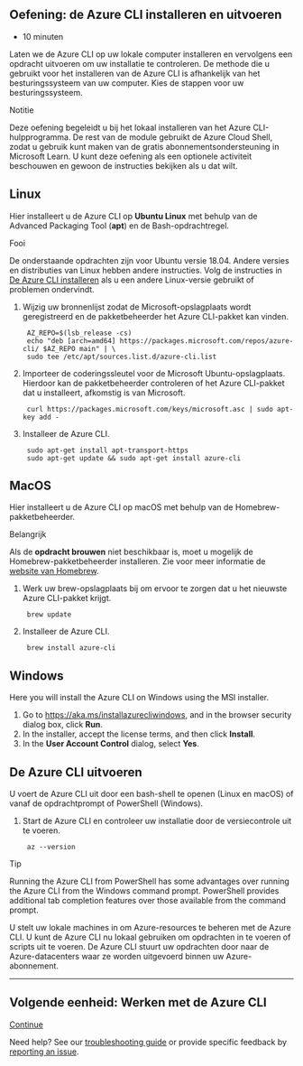 ## Oefening: de Azure CLI installeren en uitvoeren

-   10 minuten

Laten we de Azure CLI op uw lokale computer installeren en vervolgens
een opdracht uitvoeren om uw installatie te controleren. De methode die
u gebruikt voor het installeren van de Azure CLI is afhankelijk van het
besturingssysteem van uw computer. Kies de stappen voor uw
besturingssysteem.

Notitie

Deze oefening begeleidt u bij het lokaal installeren van het Azure
CLI-hulpprogramma. De rest van de module gebruikt de Azure Cloud Shell,
zodat u gebruik kunt maken van de gratis abonnementsondersteuning in
Microsoft Learn. U kunt deze oefening als een optionele activiteit
beschouwen en gewoon de instructies bekijken als u dat wilt.

## Linux

Hier installeert u de Azure CLI op **Ubuntu Linux** met behulp van de
Advanced Packaging Tool (**apt**) en de Bash-opdrachtregel.

Fooi

De onderstaande opdrachten zijn voor Ubuntu versie 18.04. Andere versies
en distributies van Linux hebben andere instructies. Volg de instructies
in [De Azure CLI
installeren](https://docs.microsoft.com/en-us/cli/azure/install-azure-cli)
als u een andere Linux-versie gebruikt of problemen ondervindt.

1.  Wijzig uw bronnenlijst zodat de Microsoft-opslagplaats wordt
    geregistreerd en de pakketbeheerder het Azure CLI-pakket kan vinden.

         AZ_REPO=$(lsb_release -cs)
         echo "deb [arch=amd64] https://packages.microsoft.com/repos/azure-cli/ $AZ_REPO main" | \
         sudo tee /etc/apt/sources.list.d/azure-cli.list

2.  Importeer de coderingssleutel voor de Microsoft Ubuntu-opslagplaats.
    Hierdoor kan de pakketbeheerder controleren of het Azure CLI-pakket
    dat u installeert, afkomstig is van Microsoft.

         curl https://packages.microsoft.com/keys/microsoft.asc | sudo apt-key add -

3.  Installeer de Azure CLI.

         sudo apt-get install apt-transport-https
         sudo apt-get update && sudo apt-get install azure-cli

## MacOS

Hier installeert u de Azure CLI op macOS met behulp van de
Homebrew-pakketbeheerder.

Belangrijk

Als de **opdracht brouwen** niet beschikbaar is, moet u mogelijk de
Homebrew-pakketbeheerder installeren. Zie voor meer informatie de
[website van Homebrew](https://brew.sh/).

1.  Werk uw brew-opslagplaats bij om ervoor te zorgen dat u het nieuwste
    Azure CLI-pakket krijgt.

         brew update

2.  Installeer de Azure CLI.

         brew install azure-cli

## Windows

Here you will install the Azure CLI on Windows using the MSI installer.

1.  Go to <https://aka.ms/installazurecliwindows>, and in the browser
    security dialog box, click **Run**.
2.  In the installer, accept the license terms, and then click
    **Install**.
3.  In the **User Account Control** dialog, select **Yes**.

## De Azure CLI uitvoeren

U voert de Azure CLI uit door een bash-shell te openen (Linux en macOS)
of vanaf de opdrachtprompt of PowerShell (Windows).

1.  Start de Azure CLI en controleer uw installatie door de
    versiecontrole uit te voeren.

         az --version

Tip

Running the Azure CLI from PowerShell has some advantages over running
the Azure CLI from the Windows command prompt. PowerShell provides
additional tab completion features over those available from the command
prompt.

U stelt uw lokale machines in om Azure-resources te beheren met de Azure
CLI. U kunt de Azure CLI nu lokaal gebruiken om opdrachten in te voeren
of scripts uit te voeren. De Azure CLI stuurt uw opdrachten door naar de
Azure-datacenters waar ze worden uitgevoerd binnen uw Azure-abonnement.

------------------------------------------------------------------------

## Volgende eenheid: Werken met de Azure CLI

[Continue](https://docs.microsoft.com/en-us/learn/modules/control-azure-services-with-cli/4-work-with-the-cli/)

Need help? See our [troubleshooting
guide](https://docs.microsoft.com/en-us/learn/support/troubleshooting?uid=learn.control-azure-services-with-cli.3-exercise-install-and-run-the-azure-cli&documentId=718d76de-c1a9-1f03-45e0-f15894f98807&versionIndependentDocumentId=1e0d7ae6-8ae5-8dea-0bc9-3231d40b7fdb&contentPath=%2FMicrosoftDocs%2Flearn-pr%2Fblob%2Flive%2Flearn-pr%2Fazure%2Fcontrol-azure-services-with-cli%2F3-exercise-install-and-run-the-azure-cli.yml&url=https%3A%2F%2Fdocs.microsoft.com%2Fen-us%2Flearn%2Fmodules%2Fcontrol-azure-services-with-cli%2F3-exercise-install-and-run-the-azure-cli&author=dbradish)
or provide specific feedback by [reporting an
issue](https://docs.microsoft.com/en-us/learn/support/troubleshooting?uid=learn.control-azure-services-with-cli.3-exercise-install-and-run-the-azure-cli&documentId=718d76de-c1a9-1f03-45e0-f15894f98807&versionIndependentDocumentId=1e0d7ae6-8ae5-8dea-0bc9-3231d40b7fdb&contentPath=%2FMicrosoftDocs%2Flearn-pr%2Fblob%2Flive%2Flearn-pr%2Fazure%2Fcontrol-azure-services-with-cli%2F3-exercise-install-and-run-the-azure-cli.yml&url=https%3A%2F%2Fdocs.microsoft.com%2Fen-us%2Flearn%2Fmodules%2Fcontrol-azure-services-with-cli%2F3-exercise-install-and-run-the-azure-cli&author=dbradish#report-feedback).

